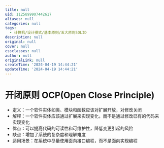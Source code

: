 ```yaml
---
title: null
uid: 1125899907442617
aliases: null
categories: null
tags:
  - 计算机/设计模式/基本原则/五大原则SOLID
description: null
original: null
cover: null
cssclasses: null
author: null
originalLink: null
createTime: '2024-04-19 14:44:21'
updateTime: '2024-04-19 14:44:21'
---
```


# 开闭原则 OCP(Open Close Principle)

- 定义：一个软件实体如类、模块和函数应该对扩展开放，对修改关闭
- 解释：一个软件实体应该通过扩展来实现变化，而不是通过修改已有的代码来实现变化
- 优点：可以提高代码的可读性和可维护性，降低变更引起的风险
- 缺点：增加了系统的复杂度和理解难度
- 适用场景：在系统中尽量使用面向接口编程，而不是面向实现编程
